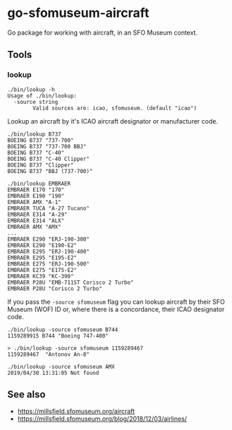 # go-sfomuseum-aircraft

Go package for working with aircraft, in an SFO Museum context.

## Tools

### lookup

```
./bin/lookup -h
Usage of ./bin/lookup:
  -source string
    	Valid sources are: icao, sfomuseum. (default "icao")
```

Lookup an aircraft by it's ICAO aircraft designator or manufacturer code.

```
./bin/lookup B737
BOEING B737 "737-700"
BOEING B737 "737-700 BBJ"
BOEING B737 "C-40"
BOEING B737 "C-40 Clipper"
BOEING B737 "Clipper"
BOEING B737 "BBJ (737-700)"
```

```
./bin/lookup EMBRAER
EMBRAER E170 "170"
EMBRAER E190 "190"
EMBRAER AMX "A-1"
EMBRAER TUCA "A-27 Tucano"
EMBRAER E314 "A-29"
EMBRAER E314 "ALX"
EMBRAER AMX "AMX"
...
EMBRAER E290 "ERJ-190-300"
EMBRAER E290 "E190-E2"
EMBRAER E295 "ERJ-190-400"
EMBRAER E295 "E195-E2"
EMBRAER E275 "ERJ-190-500"
EMBRAER E275 "E175-E2"
EMBRAER KC39 "KC-390"
EMBRAER P28U "EMB-711ST Corisco 2 Turbo"
EMBRAER P28U "Corisco 2 Turbo"
```

If you pass the `-source sfomuseum` flag you can lookup aircraft by their SFO Museum (WOF) ID or, where there is a concordance, their ICAO designator code.

```
./bin/lookup -source sfomuseum B744
1159289915 B744 "Boeing 747-400"
```

```
> ./bin/lookup -source sfomuseum 1159289467
1159289467  "Antonov An-8"
```

```
./bin/lookup -source sfomuseum AMX
2019/04/30 13:31:05 Not found
```

## See also

* https://millsfield.sfomuseum.org/aircraft
* https://millsfield.sfomuseum.org/blog/2018/12/03/airlines/